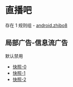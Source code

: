 # 直播吧

存在 1 规则组 - [android.zhibo8](/src/apps/android.zhibo8.ts)

## 局部广告-信息流广告

默认禁用

- [快照-0](https://i.gkd.li/i/12841134)
- [快照-1](https://i.gkd.li/i/12841135)
- [快照-2](https://i.gkd.li/i/13786148)
